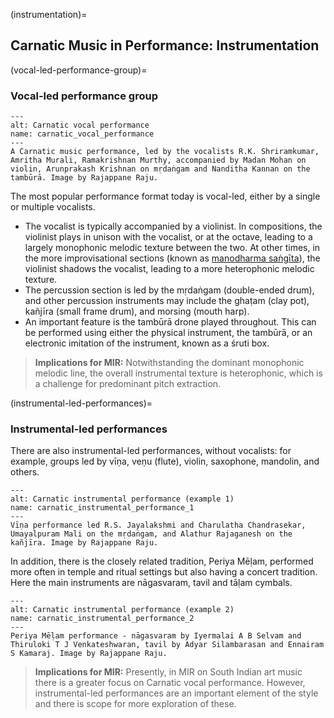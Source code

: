 (instrumentation)=
## Carnatic Music in Performance: Instrumentation

(vocal-led-performance-group)=
### Vocal-led performance group 


```{figure} ../images/vocal.jpg
---
alt: Carnatic vocal performance
name: carnatic_vocal_performance
---
A Carnatic music performance, led by the vocalists R.K. Shriramkumar, Amritha Murali, Ramakrishnan Murthy, accompanied by Madan Mohan on violin, Arunprakash Krishnan on mṛdaṅgam and Nanditha Kannan on the tambūrā. Image by Rajappane Raju. 
```

The most popular performance format today is vocal-led, either by a single or multiple vocalists.
* The vocalist is typically accompanied by a violinist. In compositions, the violinist plays in unison with the vocalist, or at the octave, leading to a largely monophonic melodic texture between the two. At other times, in the more improvisational sections (known as [manodharma saṅgīta](carnatic-manodharma-sangita)), the violinist shadows the vocalist, leading to a more heterophonic melodic texture. 
* The percussion section is led by the mṛdaṅgam (double-ended drum), and other percussion instruments may include the ghaṭam (clay pot), kañjīra (small frame drum), and morsing (mouth harp).
* An important feature is the tambūrā drone played throughout. This can be performed using either the physical instrument, the tambūrā, or an electronic imitation of the instrument, known as a śruti box. 


> **Implications for MIR:**
> Notwithstanding the dominant monophonic melodic line, the overall instrumental texture is heterophonic, which is a challenge for predominant pitch extraction.

(instrumental-led-performances)=
### Instrumental-led performances

There are also instrumental-led performances, without vocalists: for example, groups led by vīṇa, veṇu (flute), violin, saxophone, mandolin, and others. 


```{figure} ../images/instrumental.jpg
---
alt: Carnatic instrumental performance (example 1)
name: carnatic_instrumental_performance_1
---
Vīṇa performance led R.S. Jayalakshmi and Charulatha Chandrasekar, Umayalpuram Mali on the mṛdaṅgam, and Alathur Rajaganesh on the kañjīra. Image by Rajappane Raju.
```

In addition, there is the closely related tradition, Periya Mēḷam, performed more often in temple and ritual settings but also having a concert tradition. Here the main instruments are nāgasvaram, tavil and tāḷam cymbals.


```{figure} ../images/instrumental_2.jpg
---
alt: Carnatic instrumental performance (example 2)
name: carnatic_instrumental_performance_2
---
Periya Mēḷam performance - nāgasvaram by Iyermalai A B Selvam and Thiruloki T J Venkateshwaran, tavil by Adyar Silambarasan and Ennairam S Kamaraj. Image by Rajappane Raju.
```


> **Implications for MIR:**
> Presently, in MIR on South Indian art music there is a greater focus on Carnatic vocal performance. However, instrumental-led performances are an important element of the style and there is scope for more exploration of these. 
